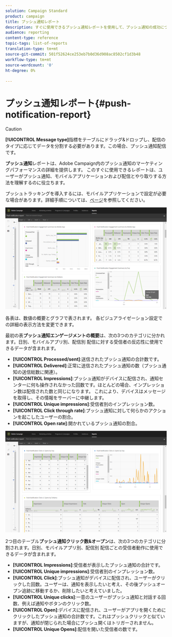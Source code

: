 ```yaml
---
solution: Campaign Standard
product: campaign
title: プッシュ通知レポート
description: すぐに使用できるプッシュ通知レポートを使用して、プッシュ通知の成功について説明します。
audience: reporting
content-type: reference
topic-tags: list-of-reports
translation-type: tm+mt
source-git-commit: 501f52624ce253eb7b0d36d908ac8502cf1d3b48
workflow-type: tm+mt
source-wordcount: '0'
ht-degree: 0%

---
```



# プッシュ通知レポート{#push-notification-report}

>[!CAUTION]
>
>**[!UICONTROL Message type]**&#x200B;指標をテーブルにドラッグ&amp;ドロップし、配信のタイプに応じてデータを分割する必要があります。この場合、プッシュ通知配信です。

**プッシュ通知**&#x200B;レポートは、Adobe Campaign内のプッシュ通知のマーケティングパフォーマンスの詳細を提供します。 このすぐに使用できるレポートは、ユーザーがプッシュ通知、モバイルアプリケーションおよび配信とやり取りする方法を理解するのに役立ちます。

プッシュトラッキングを導入するには、モバイルアプリケーションで設定が必要な場合があります。詳細手順については、[ページ](../../administration/using/push-tracking.md)を参照してください。

![](assets/dynamic_report_push.png)

各表は、数値の概要とグラフで表されます。 各ビジュアライゼーション設定での詳細の表示方法を変更できます。

最初の表&#x200B;**プッシュ通知エンゲージメントの概要**&#x200B;は、次の3つのカテゴリに分かれます。日別、モバイルアプリ別、配信別 配信に対する受信者の反応性に使用できるデータが含まれます。

* **[!UICONTROL Processed/sent]**:送信されたプッシュ通知の合計数です。
* **[!UICONTROL Delivered]**:正常に送信されたプッシュ通知の数（プッシュ通知の送信総数に関連）。
* **[!UICONTROL Impressions]**:プッシュ通知がデバイスに配信され、通知センターに何も操作されなかった回数です。ほとんどの場合、インプレッション数は配信された数と同じになります。 これにより、デバイスはメッセージを取得し、その情報をサーバーに中継します。
* **[!UICONTROL Unique impressions]**:受信者別のインプレッション数。
* **[!UICONTROL Click through rate]**:プッシュ通知に対して何らかのアクションを起こしたユーザーの割合。
* **[!UICONTROL Open rate]**:開かれているプッシュ通知の割合。

![](assets/dynamic_report_push_2.png)

2つ目のテーブル&#x200B;**プッシュ通知クリック数&amp;オープン**&#x200B;は、次の3つのカテゴリに分割されます。日別、モバイルアプリ別、配信別 配信ごとの受信者動作に使用できるデータが含まれます。

* **[!UICONTROL Impressions]**:受信者が表示したプッシュ通知の合計です。
* **[!UICONTROL Unique impressions]**:受信者別のインプレッション数。
* **[!UICONTROL Click]**:プッシュ通知がデバイスに配信され、ユーザーがクリックした回数。ユーザーは、通知を表示したいと考え、その後プッシュオープン追跡に移動するか、削除したいと考えていました。
* **[!UICONTROL Unique clicks]**:一意のユーザーがプッシュ通知と対話する回数、例えば通知やボタンのクリック数。
* **[!UICONTROL Open]**:デバイスに配信され、ユーザーがアプリを開くためにクリックしたプッシュ通知の合計数です。これはプッシュクリックと似ていますが、通知が閉じられた場合にプッシュ開くはトリガーされません。
* **[!UICONTROL Unique Opens]**:配信を開いた受信者の数です。

